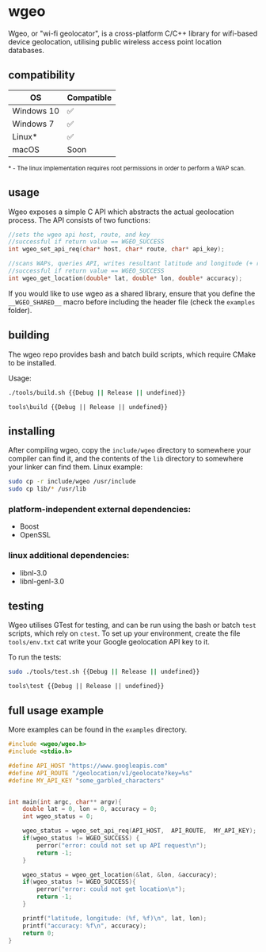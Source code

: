 # wgeo
Wgeo, or "wi-fi geolocator", is a cross-platform C/C++ library for wifi-based device geolocation, utilising public wireless access point location databases.

## compatibility
| OS | Compatible |
| --- | --- |
| Windows 10 | ✅ |
| Windows 7 | ✅ |
| Linux* | ✅ |
| macOS | Soon |

<sub>\* - The linux implementation requires root permissions in order to perform a WAP scan.</sub>
## usage
Wgeo exposes a simple C API which abstracts the actual geolocation process. The API consists of two functions:
```c
//sets the wgeo api host, route, and key
//successful if return value == WGEO_SUCCESS
int wgeo_set_api_req(char* host, char* route, char* api_key);

//scans WAPs, queries API, writes resultant latitude and longitude (+ result accuracy) to the supplied pointers
//successful if return value == WGEO_SUCCESS
int wgeo_get_location(double* lat, double* lon, double* accuracy);
```
If you would like to use wgeo as a shared library, ensure that you define the `__WGEO_SHARED__` macro before including the header file (check the `examples` folder).

## building
The wgeo repo provides bash and batch build scripts, which require CMake to be installed.

Usage:
```bash 
./tools/build.sh {{Debug || Release || undefined}}
```
```batch
tools\build {{Debug || Release || undefined}}
```

## installing
After compiling wgeo, copy the `include/wgeo` directory to somewhere your compiler can find it, and the contents of the `lib` directory to somewhere your linker can find them.
Linux example:
```bash
sudo cp -r include/wgeo /usr/include
sudo cp lib/* /usr/lib
```
### platform-independent external dependencies:
* Boost
* OpenSSL

### linux additional dependencies:
* libnl-3.0
* libnl-genl-3.0

## testing
Wgeo utilises GTest for testing, and can be run using the bash or batch `test` scripts, which rely on `ctest`.
To set up your environment, create the file `tools/env.txt` cat write your Google geolocation API key to it.

To run the tests:
```bash
sudo ./tools/test.sh {{Debug || Release || undefined}}
```
```batch
tools\test {{Debug || Release || undefined}}
```

## full usage example
More examples can be found in the `examples` directory.
```c
#include <wgeo/wgeo.h>
#include <stdio.h>

#define API_HOST "https://www.googleapis.com"
#define API_ROUTE "/geolocation/v1/geolocate?key=%s"
#define MY_API_KEY "some_garbled_characters"


int main(int argc, char** argv){
    double lat = 0, lon = 0, accuracy = 0;
    int wgeo_status = 0;

    wgeo_status = wgeo_set_api_req(API_HOST,  API_ROUTE,  MY_API_KEY);
    if(wgeo_status != WGEO_SUCCESS) {
        perror("error: could not set up API request\n");
        return -1;
    }

    wgeo_status = wgeo_get_location(&lat, &lon, &accuracy);
    if(wgeo_status != WGEO_SUCCESS){
        perror("error: could not get location\n");
        return -1;
    }

    printf("latitude, longitude: (%f, %f)\n", lat, lon);
    printf("accuracy: %f\n", accuracy);
    return 0;
}
```